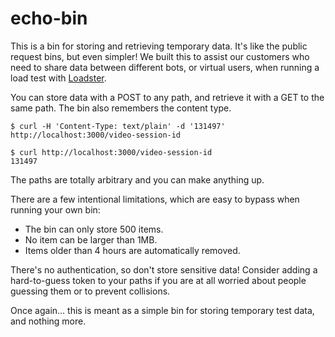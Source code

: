 # echo-bin

This is a bin for storing and retrieving temporary data. It's like the public request bins,
but even simpler! We built this to assist our customers who need to share data between different
bots, or virtual users, when running a load test with [Loadster](https://loadster.app).

You can store data with a POST to any path, and retrieve it with a GET to the same path. The
bin also remembers the content type.

```
$ curl -H 'Content-Type: text/plain' -d '131497' http://localhost:3000/video-session-id

$ curl http://localhost:3000/video-session-id
131497
```

The paths are totally arbitrary and you can make anything up.

There are a few intentional limitations, which are easy to bypass when running your own bin:

* The bin can only store 500 items.
* No item can be larger than 1MB.
* Items older than 4 hours are automatically removed.

There's no authentication, so don't store sensitive data! Consider adding a hard-to-guess 
token to your paths if you are at all worried about people guessing them or to prevent collisions.

Once again... this is meant as a simple bin for storing temporary test data, and nothing more.
